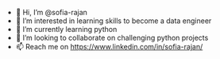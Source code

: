 - 👋 Hi, I’m @sofia-rajan
- 👀 I’m interested in learning skills to become a data engineer
- 🌱 I’m currently learning python
- 💞️ I’m looking to collaborate on challenging python projects
- 📫 Reach me on https://www.linkedin.com/in/sofia-rajan/

